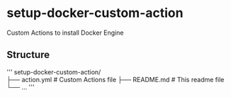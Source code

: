 # setup-docker-custom-action
Custom Actions to install Docker Engine

## Structure

'''
setup-docker-custom-action/           
├── action.yml                        # Custom Actions file
├── README.md                         # This readme file
└── ...
'''
